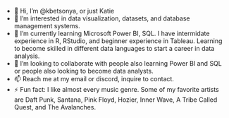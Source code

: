 - 👋 Hi, I’m @kbetsonya, or just Katie
- 👀 I’m interested in data visualization, datasets, and database management systems. 
- 🌱 I’m currently learning Microsoft Power BI, SQL. I have intermidate experience in R, RStudio, and beginner experience in Tableau. Learning to become skilled in different data languages to start a career in data analysis. 
- 💞️ I’m looking to collaborate with people also learning Power BI and SQL or people also looking to become data analysts.
- 📫 Reach me at my email or discord, inquire to contact. 
- ⚡ Fun fact: I like almost every music genre. Some of my favorite artists are Daft Punk, Santana, Pink Floyd, Hozier, Inner Wave, A Tribe Called Quest, and The Avalanches. 

<!---
kbetsonya/kbetsonya is a ✨ special ✨ repository because its `README.md` (this file) appears on your GitHub profile.
You can click the Preview link to take a look at your changes.
--->
